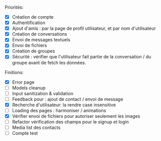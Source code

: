 Priorités:
- [X] Création de compte
- [X] Authentification
- [X] Ajout d'amis : par la page de profil utilisateur, et par nom d'utilisateur
- [X] Création de conversations
- [X] Envoi de messages textuels
- [X] Envoi de fichiers
- [X] Création de groupes
- [X] Sécurité : vérifier que l'utilisateur fait partie de la conversation / du groupe avant de fetch les données.

Finitions:
- [X] Error page
- [ ] Models cleanup
- [ ] Input sanitization & validation
- [ ] Feedback pour : ajout de contact / envoi de message
- [X] Recherche d'utilisateur: la rendre case insensitive
- [ ] Loading des pages : harmoniser / animations
- [X] Vérifier envoi de fichiers pour autoriser seulement les images
- [ ] Refactor vérification des champs pour le signup et login
- [ ] Media list des contacts
- [ ] Compte test